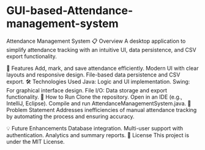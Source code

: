 # GUI-based-Attendance-management-system 
Attendance Management System
📋 Overview
A desktop application to simplify attendance tracking with an intuitive UI, data persistence, and CSV export functionality.

🎯 Features
Add, mark, and save attendance efficiently.
Modern UI with clear layouts and responsive design.
File-based data persistence and CSV export.
🛠️ Technologies Used
Java: Logic and UI implementation.
Swing: For graphical interface design.
File I/O: Data storage and export functionality.
🚀 How to Run
Clone the repository.
Open in an IDE (e.g., IntelliJ, Eclipse).
Compile and run AttendanceManagementSystem.java.
🧩 Problem Statement
Addresses inefficiencies of manual attendance tracking by automating the process and ensuring accuracy.

💡 Future Enhancements
Database integration.
Multi-user support with authentication.
Analytics and summary reports.
📜 License
This project is under the MIT License.

